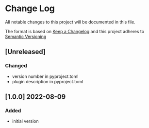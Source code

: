 # Change Log

All notable changes to this project will be documented in this file.

The format is based on [Keep a Changelog](http://keepachangelog.com/) and this project adheres to [Semantic Versioning](https://semver.org/)

## [Unreleased]

### Changed

- version number in pyproject.toml
- plugin description in pyproject.toml

## [1.0.0] 2022-08-09

### Added

- initial version

